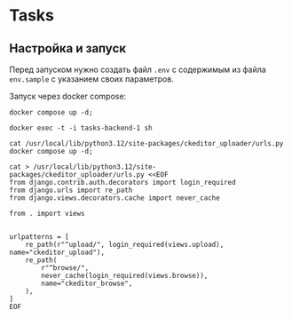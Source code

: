 # Tasks

## Настройка и запуск

Перед запуском нужно создать файл `.env` с содержимым из файла `env.sample`
с указанием своих параметров.

Запуск через docker compose:

```shell
docker compose up -d;
```

```shell
docker exec -t -i tasks-backend-1 sh
```

```shell
cat /usr/local/lib/python3.12/site-packages/ckeditor_uploader/urls.py
docker compose up -d;
```

```shell
cat > /usr/local/lib/python3.12/site-packages/ckeditor_uploader/urls.py <<EOF
from django.contrib.auth.decorators import login_required
from django.urls import re_path
from django.views.decorators.cache import never_cache

from . import views


urlpatterns = [
    re_path(r"^upload/", login_required(views.upload), name="ckeditor_upload"),
    re_path(
        r"^browse/",
        never_cache(login_required(views.browse)),
        name="ckeditor_browse",
    ),
]
EOF
```
